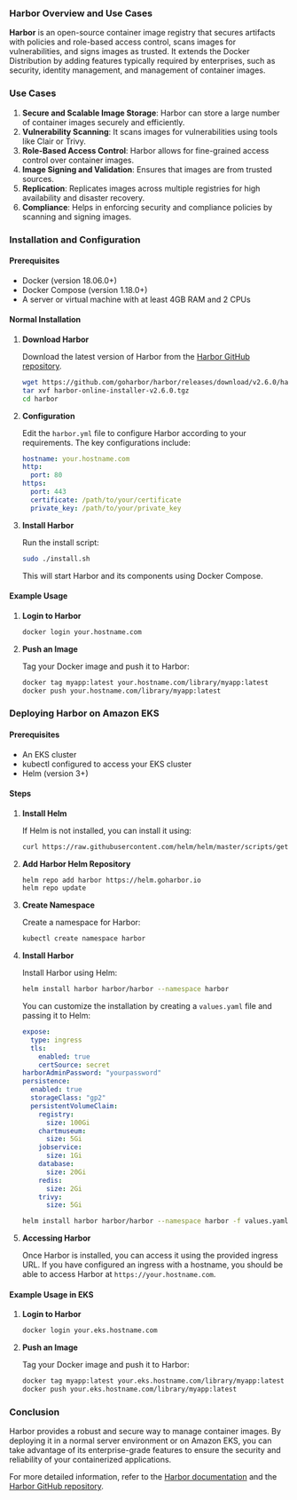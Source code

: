 ### Harbor Overview and Use Cases

**Harbor** is an open-source container image registry that secures artifacts with policies and role-based access control, scans images for vulnerabilities, and signs images as trusted. It extends the Docker Distribution by adding features typically required by enterprises, such as security, identity management, and management of container images. 

### Use Cases

1. **Secure and Scalable Image Storage**: Harbor can store a large number of container images securely and efficiently.
2. **Vulnerability Scanning**: It scans images for vulnerabilities using tools like Clair or Trivy.
3. **Role-Based Access Control**: Harbor allows for fine-grained access control over container images.
4. **Image Signing and Validation**: Ensures that images are from trusted sources.
5. **Replication**: Replicates images across multiple registries for high availability and disaster recovery.
6. **Compliance**: Helps in enforcing security and compliance policies by scanning and signing images.

### Installation and Configuration

#### Prerequisites

- Docker (version 18.06.0+)
- Docker Compose (version 1.18.0+)
- A server or virtual machine with at least 4GB RAM and 2 CPUs

#### Normal Installation

1. **Download Harbor**

   Download the latest version of Harbor from the [Harbor GitHub repository](https://github.com/goharbor/harbor/releases).

   ```bash
   wget https://github.com/goharbor/harbor/releases/download/v2.6.0/harbor-online-installer-v2.6.0.tgz
   tar xvf harbor-online-installer-v2.6.0.tgz
   cd harbor
   ```

2. **Configuration**

   Edit the `harbor.yml` file to configure Harbor according to your requirements. The key configurations include:

   ```yaml
   hostname: your.hostname.com
   http:
     port: 80
   https:
     port: 443
     certificate: /path/to/your/certificate
     private_key: /path/to/your/private_key
   ```

3. **Install Harbor**

   Run the install script:

   ```bash
   sudo ./install.sh
   ```

   This will start Harbor and its components using Docker Compose.

#### Example Usage

1. **Login to Harbor**

   ```bash
   docker login your.hostname.com
   ```

2. **Push an Image**

   Tag your Docker image and push it to Harbor:

   ```bash
   docker tag myapp:latest your.hostname.com/library/myapp:latest
   docker push your.hostname.com/library/myapp:latest
   ```

### Deploying Harbor on Amazon EKS

#### Prerequisites

- An EKS cluster
- kubectl configured to access your EKS cluster
- Helm (version 3+)

#### Steps

1. **Install Helm**

   If Helm is not installed, you can install it using:

   ```bash
   curl https://raw.githubusercontent.com/helm/helm/master/scripts/get-helm-3 | bash
   ```

2. **Add Harbor Helm Repository**

   ```bash
   helm repo add harbor https://helm.goharbor.io
   helm repo update
   ```

3. **Create Namespace**

   Create a namespace for Harbor:

   ```bash
   kubectl create namespace harbor
   ```

4. **Install Harbor**

   Install Harbor using Helm:

   ```bash
   helm install harbor harbor/harbor --namespace harbor
   ```

   You can customize the installation by creating a `values.yaml` file and passing it to Helm:

   ```yaml
   expose:
     type: ingress
     tls:
       enabled: true
       certSource: secret
   harborAdminPassword: "yourpassword"
   persistence:
     enabled: true
     storageClass: "gp2"
     persistentVolumeClaim:
       registry:
         size: 100Gi
       chartmuseum:
         size: 5Gi
       jobservice:
         size: 1Gi
       database:
         size: 20Gi
       redis:
         size: 2Gi
       trivy:
         size: 5Gi
   ```

   ```bash
   helm install harbor harbor/harbor --namespace harbor -f values.yaml
   ```

5. **Accessing Harbor**

   Once Harbor is installed, you can access it using the provided ingress URL. If you have configured an ingress with a hostname, you should be able to access Harbor at `https://your.hostname.com`.

#### Example Usage in EKS

1. **Login to Harbor**

   ```bash
   docker login your.eks.hostname.com
   ```

2. **Push an Image**

   Tag your Docker image and push it to Harbor:

   ```bash
   docker tag myapp:latest your.eks.hostname.com/library/myapp:latest
   docker push your.eks.hostname.com/library/myapp:latest
   ```

### Conclusion

Harbor provides a robust and secure way to manage container images. By deploying it in a normal server environment or on Amazon EKS, you can take advantage of its enterprise-grade features to ensure the security and reliability of your containerized applications.

For more detailed information, refer to the [Harbor documentation](https://goharbor.io/docs/) and the [Harbor GitHub repository](https://github.com/goharbor/harbor).
